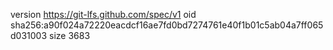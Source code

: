 version https://git-lfs.github.com/spec/v1
oid sha256:a90f024a72220eacdcf16ae7fd0bd7274761e40f1b01c5ab04a7ff065d031003
size 3683
